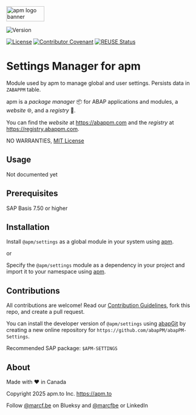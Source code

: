 <picture>
  <img width="100" height="40" alt="apm logo banner" src="https://github.com/abapPM/abapPM/blob/main/img/apm_banner.png?raw=true&ver=1.0.0">
</picture>

![Version](https://img.shields.io/endpoint?url=https://shield.abappm.com/github/abapPM/abapPM-Settings/src/zif_Settings.intf.abap/c_version&label=Version&color=blue)

[![License](https://img.shields.io/github/license/abapPM/abapPM-Settings?label=License&color=success)](https://github.com/abapPM/abapPM-Settings/blob/main/LICENSE)
[![Contributor Covenant](https://img.shields.io/badge/Contributor%20Covenant-2.1-4baaaa.svg?color=success)](https://github.com/abapPM/.github/blob/main/CODE_OF_CONDUCT.md)
[![REUSE Status](https://api.reuse.software/badge/github.com/abapPM/abapPM-Settings)](https://api.reuse.software/info/github.com/abapPM/abapPM-Settings)

# Settings Manager for apm

Module used by apm to manage global and user settings. Persists data in `ZABAPPM` table.

apm is a *package manager* 📦 for ABAP applications and modules, a *website* 🌐, and a *registry* 📑.

You can find the *website* at https://abappm.com and the *registry* at https://registry.abappm.com.

NO WARRANTIES, [MIT License](https://github.com/abapPM/abapPM-Settings/blob/main/LICENSE)

## Usage

Not documented yet

## Prerequisites

SAP Basis 7.50 or higher

## Installation

Install `@apm/settings` as a global module in your system using [apm](https://abappm.com).

or

Specify the `@apm/settings` module as a dependency in your project and import it to your namespace using [apm](https://abappm.com).

## Contributions

All contributions are welcome! Read our [Contribution Guidelines](https://github.com/abapPM/abapPM-Settings/blob/main/CONTRIBUTING.md), fork this repo, and create a pull request.

You can install the developer version of `@apm/settings` using [abapGit](https://github.com/abapGit/abapGit) by creating a new online repository for `https://github.com/abapPM/abapPM-Settings`.

Recommended SAP package: `$APM-SETTINGS`

## About

Made with ❤ in Canada

Copyright 2025 apm.to Inc. <https://apm.to>

Follow [@marcf.be](https://bsky.app/profile/marcf.be) on Blueksy and [@marcfbe](https://linkedin.com/in/marcfbe) or LinkedIn

